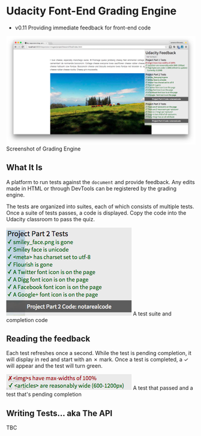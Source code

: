 # Udacity Font-End Grading Engine
- v0.11
Providing immediate feedback for front-end code

![Screenshot of Grading Engine](images/overview.png)
Screenshot of Grading Engine

## What It Is ##

A platform to run tests against the `document` and provide feedback. Any edits made in HTML or through DevTools can be registered by the grading engine.

The tests are organized into suites, each of which consists of multiple tests. Once a suite of tests passes, a code is displayed. Copy the code into the Udacity classroom to pass the quiz.

![A test suite and completion code](images/suite_with_code.png)
A test suite and completion code

## Reading the feedback ##

Each test refreshes once a second. While the test is pending completion, it will display in red and start with an ✗ mark. Once a test is completed, a ✓ will appear and the test will turn green.

![A test that passed and a test that's pending completion](images/correct_and_incorrect.png)
A test that passed and a test that's pending completion

## Writing Tests... aka The API ##

TBC
